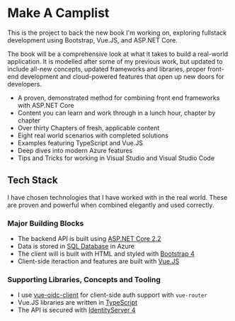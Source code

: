 # Make A Camplist

This is the project to back the new book I'm working on, exploring fullstack development using Bootstrap, Vue.JS, and ASP.NET Core. 

The book will be a comprehensive look at what it takes to build a real-world application. It is modelled after some of my previous work, but updated to include all-new concepts, updated frameworks and libraries, proper front-end development and cloud-powered features that open up new doors for developers.

 * A proven, demonstrated method for combining front end frameworks with ASP.NET Core
 * Content you can learn and work through in a lunch hour, chapter by chapter
 * Over thirty Chapters of fresh, applicable content
 * Eight real world scenarios with completed solutions
 * Examples featuring TypeScript and Vue.JS
 * Deep dives into modern Azure features
 * Tips and Tricks for working in Visual Studio and Visual Studio Code

## Tech Stack

I have chosen technologies that I have worked with in the real world. These are proven and powerful when combined elegantly and used correctly. 

### Major Building Blocks
 * The backend API is built using [ASP.NET Core 2.2](https://docs.microsoft.com/en-us/aspnet/core/?view=aspnetcore-2.2)
 * Data is stored in [SQL Database](https://azure.microsoft.com/en-ca/services/sql-database/) in Azure
 * The client will is built with HTML and styled with [Bootstrap 4](https://getbootstrap.com/)
 * Client-side iteraction and features are built with [Vue.JS](https://vuejs.org/)

### Supporting Libraries, Concepts and Tooling
 * I use [vue-oidc-client](https://github.com/soukoku/vue-oidc-client) for client-side auth support with `vue-router`
 * Vue.JS libraries are written in [TypeScript](https://www.typescriptlang.org/)
 * The API is secured with [IdentityServer 4](https://identityserver4.readthedocs.io/en/latest/)


